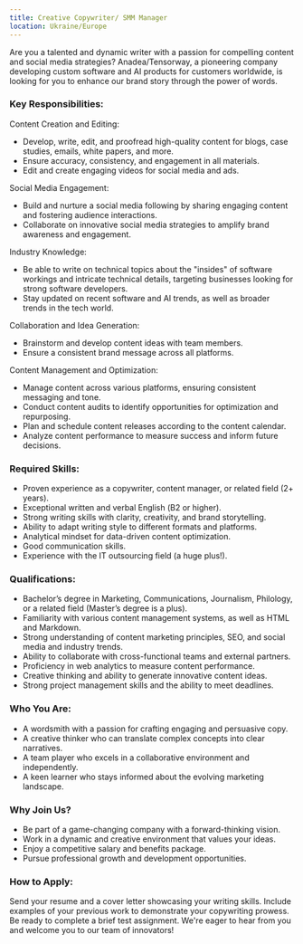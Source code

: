 ```yaml
---
title: Creative Copywriter/ SMM Manager
location: Ukraine/Europe
---
```

Are you a talented and dynamic writer with a passion for compelling content and social media strategies? Anadea/Tensorway, a pioneering company developing custom software and AI products for customers worldwide, is looking for you to enhance our brand story through the power of words.

### Key Responsibilities:

Content Creation and Editing:

* Develop, write, edit, and proofread high-quality content for blogs, case studies, emails, white papers, and more.
* Ensure accuracy, consistency, and engagement in all materials.
* Edit and create engaging videos for social media and ads.

Social Media Engagement:

* Build and nurture a social media following by sharing engaging content and fostering audience interactions.
* Collaborate on innovative social media strategies to amplify brand awareness and engagement.

Industry Knowledge:

* Be able to write on technical topics about the "insides" of software workings and intricate technical details, targeting businesses looking for strong software developers.
* Stay updated on recent software and AI trends, as well as broader trends in the tech world.

Collaboration and Idea Generation:

* Brainstorm and develop content ideas with team members.
* Ensure a consistent brand message across all platforms.

Content Management and Optimization:

* Manage content across various platforms, ensuring consistent messaging and tone.
* Conduct content audits to identify opportunities for optimization and repurposing.
* Plan and schedule content releases according to the content calendar.
* Analyze content performance to measure success and inform future decisions.

### Required Skills:

* Proven experience as a copywriter, content manager, or related field (2+ years).
* Exceptional written and verbal English (В2 or higher).
* Strong writing skills with clarity, creativity, and brand storytelling.
* Ability to adapt writing style to different formats and platforms.
* Analytical mindset for data-driven content optimization.
* Good communication skills.
* Experience with the IT outsourcing field (a huge plus!).

### Qualifications:

* Bachelor’s degree in Marketing, Communications, Journalism, Philology, or a related field (Master’s degree is a plus).
* Familiarity with various content management systems, as well as HTML and Markdown.
* Strong understanding of content marketing principles, SEO, and social media and industry trends.
* Ability to collaborate with cross-functional teams and external partners.
* Proficiency in web analytics to measure content performance.
* Creative thinking and ability to generate innovative content ideas.
* Strong project management skills and the ability to meet deadlines.

### Who You Are:

* A wordsmith with a passion for crafting engaging and persuasive copy.
* A creative thinker who can translate complex concepts into clear narratives.
* A team player who excels in a collaborative environment and independently.
* A keen learner who stays informed about the evolving marketing landscape.

### Why Join Us?

* Be part of a game-changing company with a forward-thinking vision.
* Work in a dynamic and creative environment that values your ideas.
* Enjoy a competitive salary and benefits package.
* Pursue professional growth and development opportunities.

### How to Apply:

Send your resume and a cover letter showcasing your writing skills. Include examples of your previous work to demonstrate your copywriting prowess. Be ready to complete a brief test assignment. We're eager to hear from you and welcome you to our team of innovators!